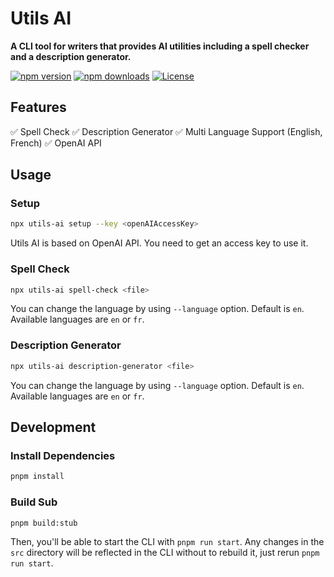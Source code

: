 # Utils AI

**A CLI tool for writers that provides AI utilities including a spell checker and a description generator.**

[![npm version][npm-version-src]][npm-version-href]
[![npm downloads][npm-downloads-src]][npm-downloads-href]
[![License][license-src]][license-href]

## Features

✅ Spell Check
✅ Description Generator
✅ Multi Language Support (English, French)
✅ OpenAI API

## Usage

### Setup

```bash
npx utils-ai setup --key <openAIAccessKey>
```

Utils AI is based on OpenAI API. You need to get an access key to use it.

### Spell Check

```bash
npx utils-ai spell-check <file>
```

You can change the language by using `--language` option. Default is `en`. Available languages are `en` or `fr`.

### Description Generator

```bash
npx utils-ai description-generator <file>
```

You can change the language by using `--language` option. Default is `en`. Available languages are `en` or `fr`.

## Development

### Install Dependencies

```bash
pnpm install
```

### Build Sub

```bash
pnpm build:stub
```

Then, you'll be able to start the CLI with `pnpm run start`. Any changes in the `src` directory will be reflected in the CLI without to rebuild it, just rerun `pnpm run start`.

<!-- Badges -->

[npm-version-src]: https://img.shields.io/npm/v/utils-ai/latest.svg?style=flat&colorA=18181B&colorB=38bdf8
[npm-version-href]: https://npmjs.com/package/utils-ai

[npm-downloads-src]: https://img.shields.io/npm/dm/utils-ai.svg?style=flat&colorA=18181B&colorB=38bdf8
[npm-downloads-href]: https://npmjs.com/package/utils-ai

[license-src]: https://img.shields.io/npm/l/utils-ai.svg?style=flat&colorA=18181B&colorB=38bdf8
[license-href]: https://npmjs.com/package/utils-ai
